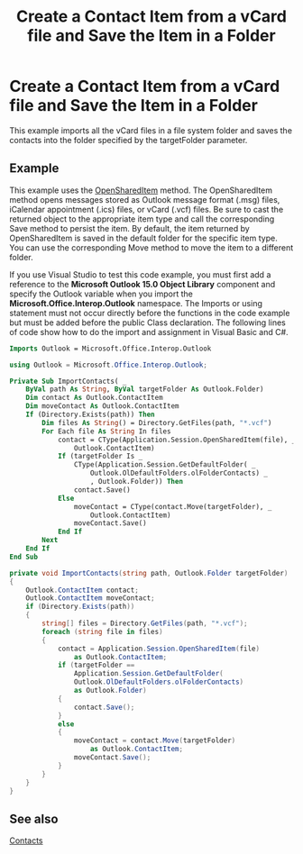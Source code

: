 ﻿---
title: 'Create a Contact Item from a vCard file and Save the Item in a Folder'
TOCTitle: 'Create a Contact Item from a vCard file and Save the Item in a Folder'
ms:assetid: b207b584-ffcf-4ac5-ab1f-4f91d43000e1
ms:mtpsurl: https://msdn.microsoft.com/en-us/library/Bb646856(v=office.15)
ms:contentKeyID: 55119826
ms.date: 07/24/2014
mtps_version: v=office.15



---

# Create a Contact Item from a vCard file and Save the Item in a Folder

This example imports all the vCard files in a file system folder and saves the contacts into the folder specified by the targetFolder parameter.

## Example

This example uses the [OpenSharedItem](https://msdn.microsoft.com/en-us/library/bb645399\(v=office.15\)) method. The OpenSharedItem method opens messages stored as Outlook message format (.msg) files, iCalendar appointment (.ics) files, or vCard (.vcf) files. Be sure to cast the returned object to the appropriate item type and call the corresponding Save method to persist the item. By default, the item returned by OpenSharedItem is saved in the default folder for the specific item type. You can use the corresponding Move method to move the item to a different folder.

If you use Visual Studio to test this code example, you must first add a reference to the **Microsoft Outlook 15.0 Object Library** component and specify the Outlook variable when you import the **Microsoft.Office.Interop.Outlook** namespace. The Imports or using statement must not occur directly before the functions in the code example but must be added before the public Class declaration. The following lines of code show how to do the import and assignment in Visual Basic and C\#.

```vb
Imports Outlook = Microsoft.Office.Interop.Outlook
```

```csharp
using Outlook = Microsoft.Office.Interop.Outlook;
```

```vb
Private Sub ImportContacts( _
    ByVal path As String, ByVal targetFolder As Outlook.Folder)
    Dim contact As Outlook.ContactItem
    Dim moveContact As Outlook.ContactItem
    If (Directory.Exists(path)) Then
        Dim files As String() = Directory.GetFiles(path, "*.vcf")
        For Each file As String In files
            contact = CType(Application.Session.OpenSharedItem(file), _
                Outlook.ContactItem)
            If (targetFolder Is _
                CType(Application.Session.GetDefaultFolder( _
                    Outlook.OlDefaultFolders.olFolderContacts) _
                    , Outlook.Folder)) Then
                contact.Save()
            Else
                moveContact = CType(contact.Move(targetFolder), _
                    Outlook.ContactItem)
                moveContact.Save()
            End If
        Next
    End If
End Sub
```

```csharp
private void ImportContacts(string path, Outlook.Folder targetFolder)
{
    Outlook.ContactItem contact;
    Outlook.ContactItem moveContact;
    if (Directory.Exists(path))
    {
        string[] files = Directory.GetFiles(path, "*.vcf");
        foreach (string file in files)
        {
            contact = Application.Session.OpenSharedItem(file)
                as Outlook.ContactItem;
            if (targetFolder ==
                Application.Session.GetDefaultFolder(
                Outlook.OlDefaultFolders.olFolderContacts)
                as Outlook.Folder)
            {
                contact.Save();
            }
            else
            {
                moveContact = contact.Move(targetFolder)
                    as Outlook.ContactItem;
                moveContact.Save();
            }
        }
    }
}
```

## See also



[Contacts](contacts.md)

